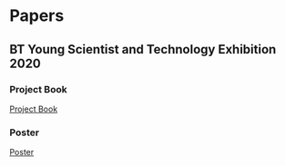 # Papers

## BT Young Scientist and Technology Exhibition 2020

### Project Book

[Project Book](https://github.com/amsimp/papers/raw/master/project-book/main.pdf)

### Poster

[Poster](https://github.com/amsimp/papers/raw/master/poster/main.pdf)